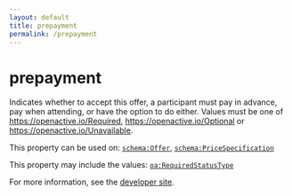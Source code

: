 ```yaml
---
layout: default
title: prepayment
permalink: /prepayment
---
```


# prepayment
Indicates whether to accept this offer, a participant must pay in advance, pay when attending, or have the option to do either. Values must be one of  https://openactive.io/Required,  https://openactive.io/Optional or  https://openactive.io/Unavailable.

This property can be used on: [`schema:Offer`](https://schema.org/Offer), [`schema:PriceSpecification`](https://schema.org/PriceSpecification)

This property may include the values: [`oa:RequiredStatusType`](https://openactive.io/RequiredStatusType)

For more information, see the [developer site](https://developer.openactive.io/data-model/types/).